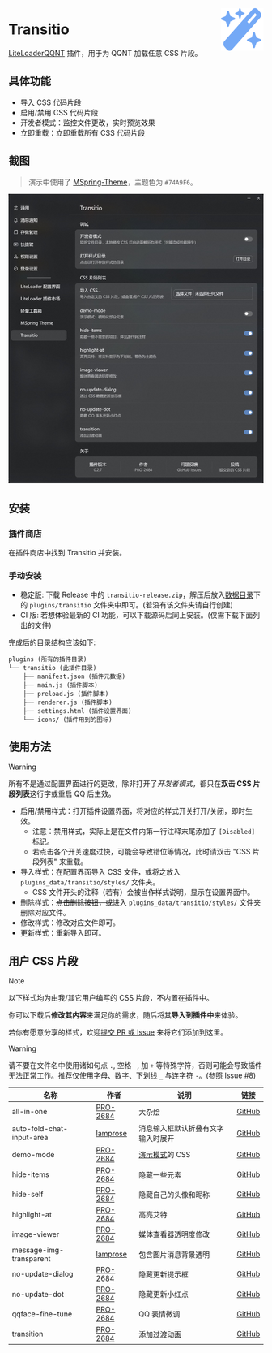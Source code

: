 <img src="./icon.svg" align="right" style="width: 6em; height: 6em;"></img>

# Transitio

[LiteLoaderQQNT](https://github.com/mo-jinran/LiteLoaderQQNT) 插件，用于为 QQNT 加载任意 CSS 片段。

## 具体功能

- 导入 CSS 代码片段
- 启用/禁用 CSS 代码片段
- 开发者模式：监控文件更改，实时预览效果
- 立即重载：立即重载所有 CSS 代码片段

## 截图

> 演示中使用了 [MSpring-Theme](https://github.com/MUKAPP/LiteLoaderQQNT-MSpring-Theme)，主题色为 `#74A9F6`。

![Transitio settings](./attachments/settings.jpg)

## 安装

### 插件商店

在插件商店中找到 Transitio 并安装。

### 手动安装

- 稳定版: 下载 Release 中的 `transitio-release.zip`，解压后放入[数据目录](https://github.com/mo-jinran/LiteLoaderQQNT-Plugin-Template/wiki/1.%E4%BA%86%E8%A7%A3%E6%95%B0%E6%8D%AE%E7%9B%AE%E5%BD%95%E7%BB%93%E6%9E%84#liteloader%E7%9A%84%E6%95%B0%E6%8D%AE%E7%9B%AE%E5%BD%95)下的 `plugins/transitio` 文件夹中即可。(若没有该文件夹请自行创建)
- CI 版: 若想体验最新的 CI 功能，可以下载源码后同上安装。(仅需下载下面列出的文件)

完成后的目录结构应该如下:

```
plugins (所有的插件目录)
└── transitio (此插件目录)
    ├── manifest.json (插件元数据)
    ├── main.js (插件脚本)
    ├── preload.js (插件脚本)
    ├── renderer.js (插件脚本)
    ├── settings.html (插件设置界面)
    └── icons/ (插件用到的图标)
```

## 使用方法

> [!WARNING]
> 所有不是通过配置界面进行的更改，除非打开了*开发者模式*，都只在**双击 CSS 片段列表**这行字或重启 QQ 后生效。

- 启用/禁用样式：打开插件设置界面，将对应的样式开关打开/关闭，即时生效。
    - 注意：禁用样式，实际上是在文件内第一行注释末尾添加了 `[Disabled]` 标记。
    - 若点击各个开关速度过快，可能会导致错位等情况，此时请双击 "CSS 片段列表" 来重载。
- 导入样式：在配置界面导入 CSS 文件，或将之放入 `plugins_data/transitio/styles/` 文件夹。
    - CSS 文件开头的注释（若有）会被当作样式说明，显示在设置界面中。
- 删除样式：~~点击删除按钮，或~~进入 `plugins_data/transitio/styles/` 文件夹删除对应文件。
- 修改样式：修改对应文件即可。
- 更新样式：重新导入即可。

## 用户 CSS 片段

> [!NOTE]
> 以下样式均为由我/其它用户编写的 CSS 片段，不内置在插件中。
>
> 你可以下载后**修改其内容**来满足你的需求，随后将其**导入到插件中**来体验。
>
> 若你有愿意分享的样式，欢迎[提交 PR 或 Issue](https://github.com/PRO-2684/transitio/issues/4) 来将它们添加到这里。

> [!WARNING]
> 请不要在文件名中使用诸如句点 `.`, 空格 ` `, 加 `+` 等特殊字符，否则可能会导致插件无法正常工作。推荐仅使用字母、数字、下划线 `_` 与连字符 `-`。(参照 Issue [#8](https://github.com/PRO-2684/transitio/issues/8#issuecomment-1681774753))

| 名称 | 作者 | 说明 | 链接 |
| --- | --- | --- | --- |
| all-in-one | [PRO-2684](https://github.com/PRO-2684) | 大杂烩 | [GitHub](https://github.com/PRO-2684/Transitio-user-css/#all-in-one) |
| auto-fold-chat-input-area | [lamprose](https://github.com/lamprose) | 消息输入框默认折叠有文字输入时展开 | [GitHub](https://github.com/lamprose/transitio-css#auto-fold-chat-input-area) |
| demo-mode | [PRO-2684](https://github.com/PRO-2684) | [演示模式](https://github.com/qianxuu/LiteLoaderQQNT-Plugin-Demo-mode)的 CSS | [GitHub](https://github.com/PRO-2684/Transitio-user-css/#demo-mode) |
| hide-items | [PRO-2684](https://github.com/PRO-2684) | 隐藏一些元素 | [GitHub](https://github.com/PRO-2684/Transitio-user-css/#hide-items) |
| hide-self | [PRO-2684](https://github.com/PRO-2684) | 隐藏自己的头像和昵称 | [GitHub](https://github.com/PRO-2684/Transitio-user-css/#hide-self) |
| highlight-at | [PRO-2684](https://github.com/PRO-2684) | 高亮艾特 | [GitHub](https://github.com/PRO-2684/Transitio-user-css/#highlight-at) |
| image-viewer | [PRO-2684](https://github.com/PRO-2684) | 媒体查看器透明度修改 | [GitHub](https://github.com/PRO-2684/Transitio-user-css/#image-viewer) |
| message-img-transparent | [lamprose](https://github.com/lamprose) | 包含图片消息背景透明 | [GitHub](https://github.com/lamprose/transitio-css#message-img-transparent) |
| no-update-dialog | [PRO-2684](https://github.com/PRO-2684) | 隐藏更新提示框 | [GitHub](https://github.com/PRO-2684/Transitio-user-css/#no-update-dialog) |
| no-update-dot | [PRO-2684](https://github.com/PRO-2684) | 隐藏更新小红点 | [GitHub](https://github.com/PRO-2684/Transitio-user-css/#no-update-dot) |
| qqface-fine-tune | [PRO-2684](https://github.com/PRO-2684) | QQ 表情微调 | [GitHub](https://github.com/PRO-2684/Transitio-user-css/#qqface-fine-tune) |
| transition | [PRO-2684](https://github.com/PRO-2684) | 添加过渡动画 | [GitHub](https://github.com/PRO-2684/Transitio-user-css/#transition) |
